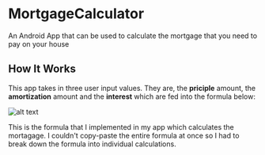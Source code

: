 # MortgageCalculator
An Android App that can be used to calculate the mortgage that you need to pay on your house

## How It Works
This app takes in three user input values. They are, the **priciple** amount, the **amortization** amount and the **interest** which are fed into the formula below:

![alt text](http://emi-calc.com/images/emi-formula.png "The Magic Formula")

This is the formula that I implemented in my app which calculates the mortagage. I couldn't copy-paste the entire formula at once so I had to break down the formula into individual calculations.

